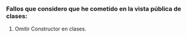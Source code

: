 ### Fallos que considero que he cometido en la vista pública de clases:
1. Omitir Constructor en clases.